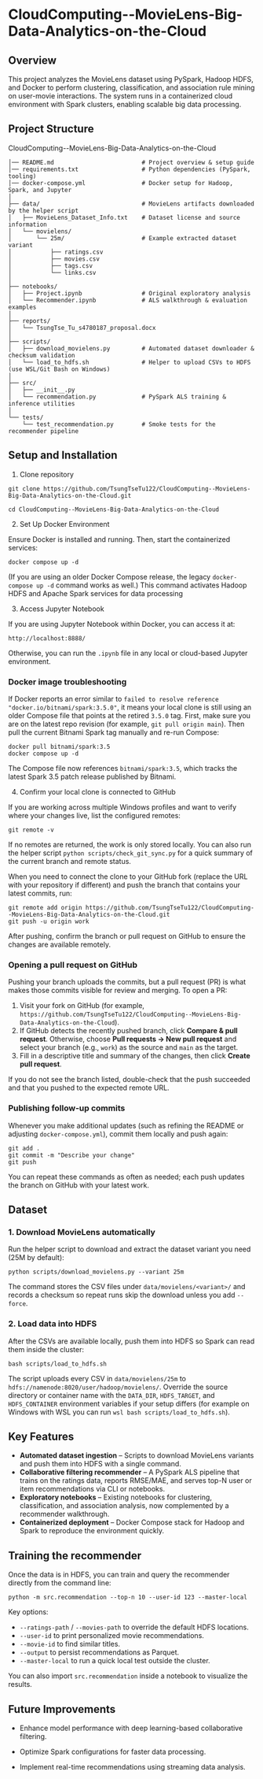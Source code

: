 # CloudComputing--MovieLens-Big-Data-Analytics-on-the-Cloud

## Overview
This project analyzes the MovieLens dataset using PySpark, Hadoop HDFS, and Docker to perform clustering, classification, and association rule mining on user-movie interactions. The system runs in a containerized cloud environment with Spark clusters, enabling scalable big data processing.

## Project Structure
CloudComputing--MovieLens-Big-Data-Analytics-on-the-Cloud
```
│── README.md                         # Project overview & setup guide
│── requirements.txt                  # Python dependencies (PySpark, tooling)
│── docker-compose.yml                # Docker setup for Hadoop, Spark, and Jupyter
│
├── data/                             # MovieLens artifacts downloaded by the helper script
│   ├── MovieLens_Dataset_Info.txt    # Dataset license and source information
│   └── movielens/
│       └── 25m/                      # Example extracted dataset variant
│           ├── ratings.csv
│           ├── movies.csv
│           ├── tags.csv
│           └── links.csv
│
├── notebooks/
│   ├── Project.ipynb                 # Original exploratory analysis
│   └── Recommender.ipynb             # ALS walkthrough & evaluation examples
│
├── reports/
│   └── TsungTse_Tu_s4780187_proposal.docx
│
├── scripts/
│   ├── download_movielens.py         # Automated dataset downloader & checksum validation
│   └── load_to_hdfs.sh               # Helper to upload CSVs to HDFS (use WSL/Git Bash on Windows)
│
├── src/
│   ├── __init__.py
│   └── recommendation.py             # PySpark ALS training & inference utilities
│
└── tests/
    └── test_recommendation.py        # Smoke tests for the recommender pipeline
```

## Setup and Installation

1. Clone repository

`
git clone https://github.com/TsungTseTu122/CloudComputing--MovieLens-Big-Data-Analytics-on-the-Cloud.git
`

`
cd CloudComputing--MovieLens-Big-Data-Analytics-on-the-Cloud
`

2. Set Up Docker Environment
   
Ensure Docker is installed and running. Then, start the containerized services:

```
docker compose up -d
```

(If you are using an older Docker Compose release, the legacy
`docker-compose up -d` command works as well.) This command activates Hadoop
HDFS and Apache Spark services for data processing

3. Access Jupyter Notebook
   
If you are using Jupyter Notebook within Docker, you can access it at:

`
http://localhost:8888/
`

Otherwise, you can run the `.ipynb` file in any local or cloud-based Jupyter environment.

### Docker image troubleshooting

If Docker reports an error similar to
`failed to resolve reference "docker.io/bitnami/spark:3.5.0"`, it means your
local clone is still using an older Compose file that points at the retired
`3.5.0` tag. First, make sure you are on the latest repo revision (for example,
`git pull origin main`). Then pull the current Bitnami Spark tag manually and
re-run Compose:

```
docker pull bitnami/spark:3.5
docker compose up -d
```

The Compose file now references `bitnami/spark:3.5`, which tracks the latest
Spark 3.5 patch release published by Bitnami.

4. Confirm your local clone is connected to GitHub

If you are working across multiple Windows profiles and want to verify where your
changes live, list the configured remotes:

```
git remote -v
```

If no remotes are returned, the work is only stored locally. You can also run
the helper script `python scripts/check_git_sync.py` for a quick summary of the
current branch and remote status.

When you need to connect the clone to your GitHub fork (replace the URL with
your repository if different) and push the branch that contains your latest
commits, run:

```
git remote add origin https://github.com/TsungTseTu122/CloudComputing--MovieLens-Big-Data-Analytics-on-the-Cloud.git
git push -u origin work
```

After pushing, confirm the branch or pull request on GitHub to ensure the
changes are available remotely.

### Opening a pull request on GitHub

Pushing your branch uploads the commits, but a pull request (PR) is what makes
those commits visible for review and merging. To open a PR:

1. Visit your fork on GitHub (for example,
   `https://github.com/TsungTseTu122/CloudComputing--MovieLens-Big-Data-Analytics-on-the-Cloud`).
2. If GitHub detects the recently pushed branch, click **Compare & pull request**.
   Otherwise, choose **Pull requests → New pull request** and select your branch
   (e.g., `work`) as the source and `main` as the target.
3. Fill in a descriptive title and summary of the changes, then click
   **Create pull request**.

If you do not see the branch listed, double-check that the push succeeded and
that you pushed to the expected remote URL.

### Publishing follow-up commits

Whenever you make additional updates (such as refining the README or
adjusting `docker-compose.yml`), commit them locally and push again:

```
git add .
git commit -m "Describe your change"
git push
```

You can repeat these commands as often as needed; each push updates the
branch on GitHub with your latest work.

## Dataset

### 1. Download MovieLens automatically

Run the helper script to download and extract the dataset variant you need (25M by default):

```
python scripts/download_movielens.py --variant 25m
```

The command stores the CSV files under `data/movielens/<variant>/` and records a checksum so repeat runs skip the download unless you add `--force`.

### 2. Load data into HDFS

After the CSVs are available locally, push them into HDFS so Spark can read them inside the cluster:

```
bash scripts/load_to_hdfs.sh
```

The script uploads every CSV in `data/movielens/25m` to `hdfs://namenode:8020/user/hadoop/movielens/`. Override the source directory or container name with the `DATA_DIR`, `HDFS_TARGET`, and `HDFS_CONTAINER` environment variables if your setup differs (for example on Windows with WSL you can run `wsl bash scripts/load_to_hdfs.sh`).

## Key Features

- **Automated dataset ingestion** – Scripts to download MovieLens variants and push them into HDFS with a single command.
- **Collaborative filtering recommender** – A PySpark ALS pipeline that trains on the ratings data, reports RMSE/MAE, and serves top-N user or item recommendations via CLI or notebooks.
- **Exploratory notebooks** – Existing notebooks for clustering, classification, and association analysis, now complemented by a recommender walkthrough.
- **Containerized deployment** – Docker Compose stack for Hadoop and Spark to reproduce the environment quickly.

## Training the recommender

Once the data is in HDFS, you can train and query the recommender directly from the command line:

```
python -m src.recommendation --top-n 10 --user-id 123 --master-local
```

Key options:

- `--ratings-path` / `--movies-path` to override the default HDFS locations.
- `--user-id` to print personalized movie recommendations.
- `--movie-id` to find similar titles.
- `--output` to persist recommendations as Parquet.
- `--master-local` to run a quick local test outside the cluster.

You can also import `src.recommendation` inside a notebook to visualize the results.

## Future Improvements

- Enhance model performance with deep learning-based collaborative filtering.

- Optimize Spark configurations for faster data processing.

- Implement real-time recommendations using streaming data analysis.
